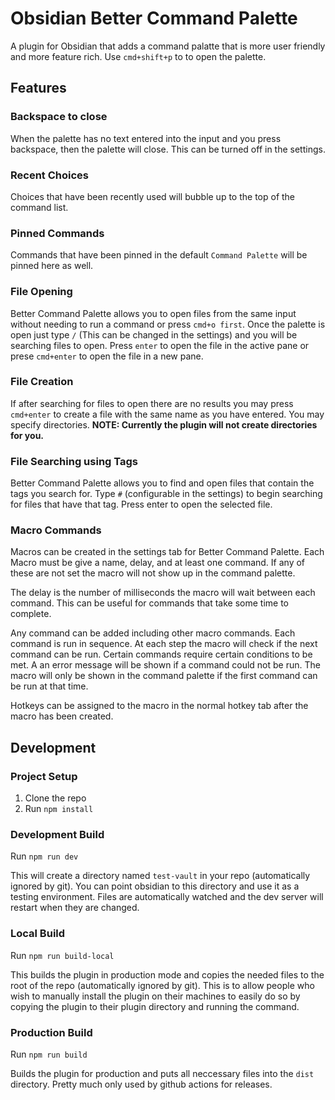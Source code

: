 # Obsidian Better Command Palette
A plugin for Obsidian that adds a command palatte that is more user friendly and more feature rich. Use `cmd+shift+p` to to open the palette.

## Features
### Backspace to close
When the palette has no text entered into the input and you press backspace, then the palette will close. This can be turned off in the settings.

### Recent Choices
Choices that have been recently used will bubble up to the top of the command list.

### Pinned Commands
Commands that have been pinned in the default `Command Palette` will be pinned here as well.

### File Opening
Better Command Palette allows you to open files from the same input without needing to run a command or press `cmd+o first`. Once the palette is open just type `/` (This can be changed in the settings) and you will be searching files to open. Press `enter` to open the file in the active pane or prese `cmd+enter` to open the file in a new pane.

### File Creation
If after searching for files to open there are no results you may press `cmd+enter` to create a file with the same name as you have entered. You may specify directories.
**NOTE: Currently the plugin will not create directories for you.**

### File Searching using Tags
Better Command Palette allows you to find and open files that contain the tags you search for.
Type `#` (configurable in the settings) to begin searching for files that have that tag. Press enter to open the selected file.

### Macro Commands
Macros can be created in the settings tab for Better Command Palette. Each Macro must be give a name, delay, and at least one command. If any of these are not set the macro will not show up in the command palette.

The delay is the number of milliseconds the macro will wait between each command. This can be useful for commands that take some time to complete.

Any command can be added including other macro commands. Each command is run in sequence. At each step the macro will check if the next command can be run. Certain commands require certain conditions to be met. A an error message will be shown if a command could not be run. The macro will only be shown in the command palette if the first command can be run at that time.

Hotkeys can be assigned to the macro in the normal hotkey tab after the macro has been created.

## Development
### Project Setup
1. Clone the repo
2. Run `npm install`

### Development Build
Run `npm run dev`

This will create a directory named `test-vault` in your repo (automatically ignored by git). You can point obsidian to this directory and use it as a testing environment. Files are automatically watched and the dev server will restart when they are changed.

### Local Build
Run `npm run build-local`

This builds the plugin in production mode and copies the needed files to the root of the repo (automatically ignored by git). This is to allow people who wish to manually install the plugin on their machines to easily do so by copying the plugin to their plugin directory and running the command.

### Production Build
Run `npm run build`

Builds the plugin for production and puts all neccessary files into the `dist` directory. Pretty much only used by github actions for releases.